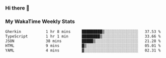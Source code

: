 ### Hi there 👋

<!--
**royschrauwen/royschrauwen** is a ✨ _special_ ✨ repository because its `README.md` (this file) appears on your GitHub profile.

Here are some ideas to get you started:

- 🔭 I’m currently working on ...
- 🌱 I’m currently learning ...
- 👯 I’m looking to collaborate on ...
- 🤔 I’m looking for help with ...
- 💬 Ask me about ...
- 📫 How to reach me: ...
- 😄 Pronouns: ...
- ⚡ Fun fact: ...
-->


### My WakaTime Weekly Stats
<!--START_SECTION:waka-->

```txt
Gherkin           1 hr 8 mins     █████████▒░░░░░░░░░░░░░░░   37.53 %
TypeScript        1 hr 1 min      ████████▒░░░░░░░░░░░░░░░░   33.66 %
JSON              38 mins         █████▒░░░░░░░░░░░░░░░░░░░   21.28 %
HTML              9 mins          █▒░░░░░░░░░░░░░░░░░░░░░░░   05.01 %
YAML              4 mins          ▓░░░░░░░░░░░░░░░░░░░░░░░░   02.31 %
```

<!--END_SECTION:waka-->
